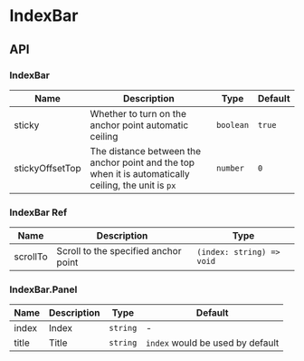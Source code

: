 # IndexBar

<code src="./demos/demo1.tsx"></code>
<code src="./demos/demo2.tsx"></code>

## API

### IndexBar

| Name            | Description                                                                                          | Type      | Default |
| --------------- | ---------------------------------------------------------------------------------------------------- | --------- | ------- |
| sticky          | Whether to turn on the anchor point automatic ceiling                                                | `boolean` | `true`  |
| stickyOffsetTop | The distance between the anchor point and the top when it is automatically ceiling, the unit is `px` | `number`  | `0`     |

### IndexBar Ref

| Name     | Description                          | Type                      |
| -------- | ------------------------------------ | ------------------------- |
| scrollTo | Scroll to the specified anchor point | `(index: string) => void` |

### IndexBar.Panel

| Name  | Description | Type     | Default                          |
| ----- | ----------- | -------- | -------------------------------- |
| index | Index       | `string` | -                                |
| title | Title       | `string` | `index` would be used by default |
